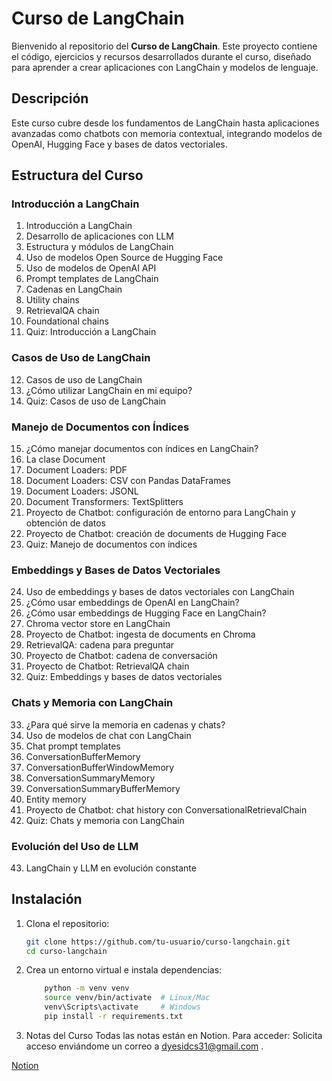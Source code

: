 # Curso de LangChain

Bienvenido al repositorio del **Curso de LangChain**. Este proyecto contiene el código, ejercicios y recursos desarrollados durante el curso, diseñado para aprender a crear aplicaciones con LangChain y modelos de lenguaje.

## Descripción

Este curso cubre desde los fundamentos de LangChain hasta aplicaciones avanzadas como chatbots con memoria contextual, integrando modelos de OpenAI, Hugging Face y bases de datos vectoriales.

## Estructura del Curso

### Introducción a LangChain
1. Introducción a LangChain  
2. Desarrollo de aplicaciones con LLM  
3. Estructura y módulos de LangChain  
4. Uso de modelos Open Source de Hugging Face  
5. Uso de modelos de OpenAI API  
6. Prompt templates de LangChain  
7. Cadenas en LangChain  
8. Utility chains  
9. RetrievalQA chain  
10. Foundational chains  
11. Quiz: Introducción a LangChain

### Casos de Uso de LangChain
12. Casos de uso de LangChain  
13. ¿Cómo utilizar LangChain en mi equipo?  
14. Quiz: Casos de uso de LangChain

### Manejo de Documentos con Índices
15. ¿Cómo manejar documentos con índices en LangChain?  
16. La clase Document  
17. Document Loaders: PDF  
18. Document Loaders: CSV con Pandas DataFrames  
19. Document Loaders: JSONL  
20. Document Transformers: TextSplitters  
21. Proyecto de Chatbot: configuración de entorno para LangChain y obtención de datos  
22. Proyecto de Chatbot: creación de documents de Hugging Face  
23. Quiz: Manejo de documentos con índices

### Embeddings y Bases de Datos Vectoriales
24. Uso de embeddings y bases de datos vectoriales con LangChain  
25. ¿Cómo usar embeddings de OpenAI en LangChain?  
26. ¿Cómo usar embeddings de Hugging Face en LangChain?  
27. Chroma vector store en LangChain  
28. Proyecto de Chatbot: ingesta de documents en Chroma  
29. RetrievalQA: cadena para preguntar  
30. Proyecto de Chatbot: cadena de conversación  
31. Proyecto de Chatbot: RetrievalQA chain  
32. Quiz: Embeddings y bases de datos vectoriales

### Chats y Memoria con LangChain
33. ¿Para qué sirve la memoria en cadenas y chats?  
34. Uso de modelos de chat con LangChain  
35. Chat prompt templates  
36. ConversationBufferMemory  
37. ConversationBufferWindowMemory  
38. ConversationSummaryMemory  
39. ConversationSummaryBufferMemory  
40. Entity memory  
41. Proyecto de Chatbot: chat history con ConversationalRetrievalChain  
42. Quiz: Chats y memoria con LangChain

### Evolución del Uso de LLM
43. LangChain y LLM en evolución constante

## Instalación

1. Clona el repositorio:
   ```bash
   git clone https://github.com/tu-usuario/curso-langchain.git
   cd curso-langchain
   ```

2. Crea un entorno virtual e instala dependencias:
    ```bash
        python -m venv venv
        source venv/bin/activate  # Linux/Mac
        venv\Scripts\activate     # Windows
        pip install -r requirements.txt
    ```

3. Notas del Curso
Todas las notas están en Notion. Para acceder:
Solicita acceso enviándome un correo a dyesidcs31@gmail.com .

[Notion](https://www.notion.so/daniyes/Curso-de-LangChain-14f51400547380a9a48af60b26efeecb)
